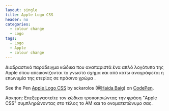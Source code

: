 ```yaml
---
layout: single
title: Apple Logo CSS
header: no
categories:
  - colour change
  - Logo
tags:
  - Logo
  - Apple
  - colour change
---
```


Διαδραστικό παράδειγμα κώδικα που αναπαριστά ένα απλό λογότυπο της Apple όπου απεικονίζονται το γνωστό σχήμα και από κάτω αναγράφεται η επωνυμία της ετερίας σε πράσινο χρώμα . 

<p data-height="350" data-theme-id="17517" data-slug-hash="LVELdJ" data-default-tab="result" data-user="sckarolos" class='codepen'>See the Pen <a href='https://codepen.io/hb1/pen/LVELdJ'>Apple Logo CSS</a> by sckarolos (<a href='https://codepen.io/hb1/'>@Haida Baig</a>) on <a href='http://codepen.io'>CodePen</a>.</p>
<script async src="//assets.codepen.io/assets/embed/ei.js"></script>

Ασκηση: Επεξεργαστείτε τον κώδικα τροποποιώντας την φράση "Apple CSS" συμπληρώνοντας στο τέλος το ΑΜ και το ονοματεπώνυμο σας.
